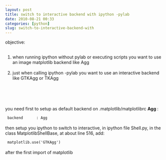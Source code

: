 ```yaml
---
layout: post
title: switch to interactive backend with ipython -pylab
date: 2010-08-21 00:33
categories: [python]
slug: switch-to-interactive-backend-with
---
```


<p>
 objective:
 <br/>
</p>
<ol>
 <br/>
 <li>
  when running ipython without pylab or executing scripts you want to use an image matplotlib backend like Agg
 </li>
 <br/>
 <li>
  just when calling ipython -pylab you want to use an interactive backend like GTKAgg or TKAgg
 </li>
 <br/>
</ol>
<br/>
<a name="more">
</a>
<br/>
<br/>
you need first to setup as default backend on .matplotlib/matplotlibrc
<strong>
 Agg
</strong>
:
<br/>
<code>
 backend      : Agg
</code>
<br/>
then setup you ipython to switch to interactive, in ipython file Shell.py, in the class MatplotlibShellBase, at about line 516, add:
<br/>
<code>
 matplotlib.use('GTKAgg')
</code>
<br/>
after the first import of matplotlib
